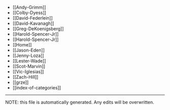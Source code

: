 * [[Andy-Grimm]]
* [[Colby-Dyess]]
* [[David-Federlein]]
* [[David-Kavanagh]]
* [[Greg-DeKoenigsberg]]
* [[Harold-Spencer-Jr]]
* [[Harold-Spencer-Jr]]
* [[Home]]
* [[Jason-Eden]]
* [[Jenny-Loza]]
* [[Lester-Wade]]
* [[Scot-Marvin]]
* [[Vic-Iglesias]]
* [[Zach-Hill]]
* [[grze]]
* [[index-of-categories]]

*****
NOTE: this file is automatically generated. Any edits will be overwritten.
